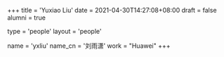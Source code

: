 +++
title = 'Yuxiao Liu'
date = 2021-04-30T14:27:08+08:00
draft = false
alumni = true

type = 'people'
layout = 'people'

name = 'yxliu'
name_cn = '刘雨潇'
work = "Huawei"
+++
